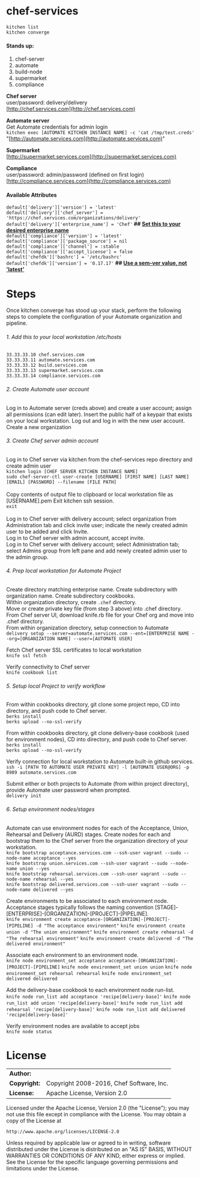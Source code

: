 # chef-services
```
kitchen list
kitchen converge
```
#### Stands up:

1. chef-server
2. automate
3. build-node
4. supermarket
5. compliance

<b>Chef server</b><br>
user/password: delivery/delivery<br>
[http://chef.services.com](http://chef.services.com)

<b>Automate server</b><br>
Get Automate credentials for admin login<br>
`kitchen exec [AUTOMATE KITCHEN INSTANCE NAME] -c 'cat /tmp/test.creds'`<br>
"[http://automate.services.com](http://automate.services.com)"

<b>Supermarket</b><br>
[http://supermarket.services.com](http://supermarket.services.com)

<b>Compliance</b><br>
user/password: admin/password (defined on first login)<br>
[http://compliance.services.com](http://compliance.services.com)


#### Available Attributes
`default['delivery']['version'] = 'latest'`<br>
`default['delivery']['chef_server'] = 'https://chef.services.com/organizations/delivery'`<br>
`default['delivery']['enterprise_name'] = 'Chef'`<b> ## <u>Set this to your desired enterprise name</b></u><br>
`default['compliance']['version'] = 'latest'`<br>
`default['compliance']['package_source'] = nil`<br>
`default['compliance']['channel'] = :stable`<br>
`default['compliance']['accept_license'] = false`<br>
`default['chefdk']['bashrc'] = '/etc/bashrc'`<br>
`default['chefdk']['version'] = '0.17.17'` <b>## <u>Use a sem-ver value, not 'latest'</b></u>

# Steps
Once kitchen converge has stood up your stack, perform the following steps to complete the configuration of your Automate organization and pipeline.

###### 1. Add this to your local workstation /etc/hosts
```
33.33.33.10 chef.services.com
33.33.33.11 automate.services.com
33.33.33.12 build.services.com
33.33.33.13 supermarket.services.com
33.33.33.14 compliance.services.com
```

###### 2. Create Automate user account
Log in to Automate server (creds above) and create a user account; assign all permissions (can edit later).
Insert the public half of a keypair that exists on your local workstation.
Log out and log in with the new user account.
Create a new organization

###### 3. Create Chef server admin account
Log in to Chef server via kitchen from the chef-services repo directory and create admin user<br>
`kitchen login [CHEF SERVER KITCHEN INSTANCE NAME]`<br>
`sudo chef-server-ctl user-create [USERNAME] [FIRST NAME] [LAST NAME] [EMAIL] [PASSWORD] --filename [FILE PATH]
`<br><br>
Copy contents of output file to clipboard or local workstation file as [USERNAME].pem
Exit kitchen ssh session.<br>
`exit`<br><br>
Log in to Chef server with delivery account; select organization from Administration tab and click invite user; indicate the newly created admin user to be added and click Invite.<br>
Log in to Chef server with admin account, accept invite.<br>
Log in to Chef server with delivery account; select Administration tab; select Admins group from left pane and add newly created admin user to the admin group.<br>


###### 4. Prep local workstation for Automate Project
Create directory matching enterprise name. Create subdirectory with organization name. Create subdirectory cookbooks.<br>
Within organization directory, create `.chef` directory.<br>
Move or create private key file (from step 3 above) into .chef directory.<br>
From Chef server UI, download knife.rb file for your Chef org and move into .chef directory.<br>
From within organization directory, setup connection to Automate<br>
`delivery setup --server=automate.services.com --ent=[ENTERPRISE NAME --org=[ORGANIZATION NAME] --user=[AUTOMATE USER]`<br>

Fetch Chef server SSL certificates to local workstation<br>
`knife ssl fetch`<br>

Verify connectivity to Chef server<br>
`knife cookbook list`<br>

###### 5. Setup local Project to verify workflow
From within cookbooks directory, git clone some project repo, CD into directory, and push code to Chef server.<br>
`berks install`<br>
`berks upload --no-ssl-verify`<br>

From within cookbooks directory, git clone delivery-base cookbook (used for environment nodes), CD into directory, and push code to Chef server.<br>
`berks install`<br>
`berks upload --no-ssl-verify`<br>

Verify connection for local workstation to Automate built-in github services.<br>
`ssh -i [PATH TO AUTOMATE USER PRIVATE KEY] -l [AUTOMATE USER@ORG] -p 8989 automate.services.com`<br>

Submit either or both projects to Automate (from within project directory), provide Automate user password when prompted.<br>
`delivery init`<br>

###### 6. Setup environment nodes/stages
Automate can use environment nodes for each of the Acceptance, Union, Rehearsal and Delivery (AURD) stages. Create nodes for each and bootstrap them to the Chef server from the organization directory of your workstation.<br>
`knife bootstrap acceptance.services.com --ssh-user vagrant --sudo --node-name acceptance --yes`<br>
`knife bootstrap union.services.com --ssh-user vagrant --sudo --node-name union --yes`<br>
`knife bootstrap rehearsal.services.com --ssh-user vagrant --sudo --node-name rehearsal --yes`<br>
`knife bootstrap delivered.services.com --ssh-user vagrant --sudo --node-name delivered --yes`<br>

Create environments to be associated to each environment node. Acceptance stages typically follows the naming convention [STAGE]-[ENTERPRISE]-[ORGANIZATION]-[PROJECT]-[PIPELINE].<br>
`knife environment create acceptance-[ORGANIZATION]-[PROJECT]-[PIPELINE] -d "The acceptance environment"`
`knife environment create union -d "The union environment"`
`knife environment create rehearsal -d "The rehearsal environment"`
`knife environment create delivered -d "The delivered environment"`<br>

Associate each environment to an environment node.<br>
`knife node environment_set acceptance acceptance-[ORGANIZATION]-[PROJECT]-[PIPELINE]`
`knife node environment_set union union`
`knife node environment_set rehearsal rehearsal`
`knife node environment_set delivered delivered`<br>

Add the delivery-base cookbook to each environment node run-list.<br>
`knife node run_list add acceptance 'recipe[delivery-base]'`
`knife node run_list add union 'recipe[delivery-base]'`
`knife node run_list add rehearsal 'recipe[delivery-base]'`
`knife node run_list add delivered 'recipe[delivery-base]'`

Verify environment nodes are available to accept jobs<br>
`knife node status`

# License

|                      |                                          |
|:---------------------|:-----------------------------------------|
| **Author:**          |
| **Copyright:**       | Copyright 2008-2016, Chef Software, Inc.
| **License:**         | Apache License, Version 2.0

Licensed under the Apache License, Version 2.0 (the "License");
you may not use this file except in compliance with the License.
You may obtain a copy of the License at

    http://www.apache.org/licenses/LICENSE-2.0

Unless required by applicable law or agreed to in writing, software
distributed under the License is distributed on an "AS IS" BASIS,
WITHOUT WARRANTIES OR CONDITIONS OF ANY KIND, either express or implied.
See the License for the specific language governing permissions and
limitations under the License.
